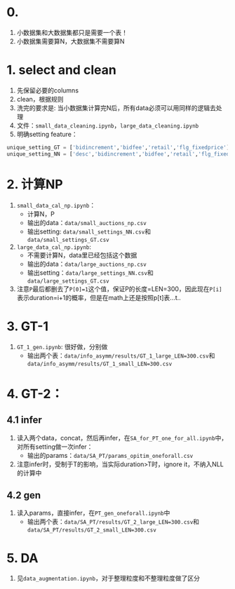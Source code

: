 # 0.
1. 小数据集和大数据集都只是需要一个表！
2. 小数据集需要算N，大数据集不需要算N

# 1. select and clean
1. 先保留必要的columns
2. clean，根据规则
3. 洗完的要求是: 当小数据集计算完N后，所有data必须可以用同样的逻辑去处理
4. 文件：`small_data_cleaning.ipynb`，`large_data_cleaning.ipynb`
5. 明确setting feature：

```python
unique_setting_GT = ['bidincrement','bidfee','retail','flg_fixedprice']
unique_setting_NN = ['desc','bidincrement','bidfee','retail','flg_fixedprice']
```

# 2. 计算NP
1. `small_data_cal_np.ipynb`：
    - 计算N，P
    - 输出的data：`data/small_auctions_np.csv`
    - 输出setting: `data/small_settings_NN.csv`和`data/small_settings_GT.csv`
2. `large_data_cal_np.ipynb`: 
    - 不需要计算N，data里已经包括这个数据
    - 输出的data：`data/large_auctions_np.csv`
    - 输出setting：`data/large_settings_NN.csv`和`data/large_settings_GT.csv`
3. 注意`P`最后都删去了`P[0]=1`这个值，保证P的长度=LEN=300，因此现在`P[i]`表示duration=i+1的概率，但是在math上还是按照p[t]表...t..

# 3. GT-1
1. `GT_1_gen.ipynb`: 很好做，分别做
   - 输出两个表：`data/info_asymm/results/GT_1_large_LEN=300.csv`和`data/info_asymm/results/GT_1_small_LEN=300.csv`

# 4. GT-2：
## 4.1 infer
1. 读入两个data，concat，然后再infer，在`SA_for_PT_one_for_all.ipynb`中，对所有setting做一次infer：
    - 输出的params：`data/SA_PT/params_opitim_oneforall.csv`
2. 注意infer时，受制于T的影响，当实际duration>T时，ignore it，不纳入NLL的计算中
## 4.2 gen
1. 读入params，直接infer，在`PT_gen_oneforall.ipynb`中
   - 输出两个表：`data/SA_PT/results/GT_2_large_LEN=300.csv`和`data/SA_PT/results/GT_2_small_LEN=300.csv`

# 5. DA
1. 见`data_augmentation.ipynb`，对于整理粒度和不整理粒度做了区分

